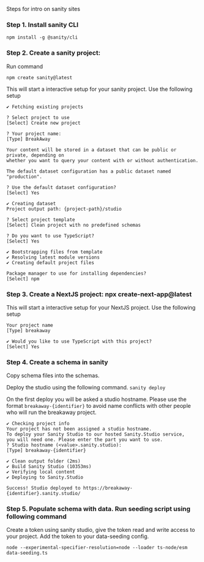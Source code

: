Steps for intro on sanity sites

### Step 1. Install sanity CLI
`npm install -g @sanity/cli`
### Step 2. Create a sanity project: 
Run command

`npm create sanity@latest`

This will start a interactive setup for your sanity project. Use the following setup

```
✔ Fetching existing projects

? Select project to use 
[Select] Create new project

? Your project name: 
[Type] BreakAway

Your content will be stored in a dataset that can be public or private, depending on
whether you want to query your content with or without authentication.

The default dataset configuration has a public dataset named "production".

? Use the default dataset configuration? 
[Select] Yes

✔ Creating dataset
Project output path: {project-path}/studio

? Select project template 
[Select] Clean project with no predefined schemas

? Do you want to use TypeScript? 
[Select] Yes

✔ Bootstrapping files from template
✔ Resolving latest module versions
✔ Creating default project files

Package manager to use for installing dependencies? 
[Select] npm
```

### Step 3. Create a NextJS project: npx create-next-app@latest
This will start a interactive setup for your NextJS project. Use the following setup

```
Your project name
[Type] breakaway

✔ Would you like to use TypeScript with this project?  
[Select] Yes
```

### Step 4. Create a schema in sanity

Copy schema files into the schemas. 

Deploy the studio using the following command. 
`sanity deploy`

On the first deploy you will be asked a studio hostname. Please use the format `breakaway-{identifier}` to avoid name conflicts with other people who will run the breakaway project. 
```
✔ Checking project info
Your project has not been assigned a studio hostname.
To deploy your Sanity Studio to our hosted Sanity.Studio service,
you will need one. Please enter the part you want to use.
? Studio hostname (<value>.sanity.studio): 
[Type] breakaway-{identifier}

✔ Clean output folder (2ms)
✔ Build Sanity Studio (10353ms)
✔ Verifying local content
✔ Deploying to Sanity.Studio

Success! Studio deployed to https://breakaway-{identifier}.sanity.studio/
```

### Step 5. Populate schema with data. Run seeding script using following command 

Create a token using sanity studio, give the token read and write access to your project. Add the token to your data-seeding config. 

`node --experimental-specifier-resolution=node --loader ts-node/esm data-seeding.ts`